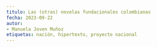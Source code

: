 ```yaml
---
titulo: Las (otras) novelas fundacionales colombianas
fecha: 2023-09-22
autor:
- Manuela Joven Muñoz
etiquetas: nación, hipertexto, proyecto nacional
---
```


